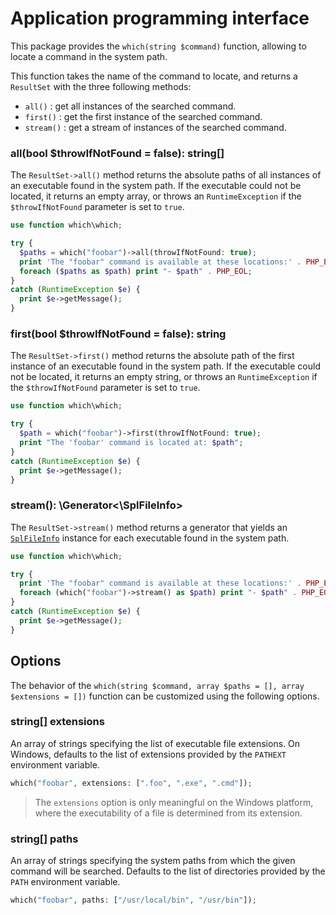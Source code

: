 # Application programming interface
This package provides the `which(string $command)` function, allowing to locate a command in the system path.

This function takes the name of the command to locate, and returns a `ResultSet` with the three following methods:

- `all()` : get all instances of the searched command.
- `first()` : get the first instance of the searched command.
- `stream()` : get a stream of instances of the searched command.

### **all(bool $throwIfNotFound = false)**: string[]
The `ResultSet->all()` method returns the absolute paths of all instances of an executable found in the system path.
If the executable could not be located, it returns an empty array, or throws an `RuntimeException` if the `$throwIfNotFound` parameter is set to `true`.

```php
use function which\which;

try {
  $paths = which("foobar")->all(throwIfNotFound: true);
  print 'The "foobar" command is available at these locations:' . PHP_EOL;
  foreach ($paths as $path) print "- $path" . PHP_EOL;
}
catch (RuntimeException $e) {
  print $e->getMessage();
}
```

### **first(bool $throwIfNotFound = false)**: string
The `ResultSet->first()` method returns the absolute path of the first instance of an executable found in the system path.
If the executable could not be located, it returns an empty string, or throws an `RuntimeException` if the `$throwIfNotFound` parameter is set to `true`.

```php
use function which\which;

try {
  $path = which("foobar")->first(throwIfNotFound: true);
  print "The 'foobar' command is located at: $path";
}
catch (RuntimeException $e) {
  print $e->getMessage();
}
```

### **stream()**: \Generator&lt;\SplFileInfo&gt;
The `ResultSet->stream()` method returns a generator that yields an [`SplFileInfo`](https://www.php.net/manual/en/class.splfileinfo.php) instance for each executable found in the system path.

```php
use function which\which;

try {
  print 'The "foobar" command is available at these locations:' . PHP_EOL;
  foreach (which("foobar")->stream() as $path) print "- $path" . PHP_EOL;
}
catch (RuntimeException $e) {
  print $e->getMessage();
}
```

## Options
The behavior of the `which(string $command, array $paths = [], array $extensions = [])` function can be customized using the following options.

### string[] **extensions**
An array of strings specifying the list of executable file extensions.
On Windows, defaults to the list of extensions provided by the `PATHEXT` environment variable.

```php
which("foobar", extensions: [".foo", ".exe", ".cmd"]);
```

> The `extensions` option is only meaningful on the Windows platform, where the executability of a file is determined from its extension.

### string[] **paths**
An array of strings specifying the system paths from which the given command will be searched.
Defaults to the list of directories provided by the `PATH` environment variable.

```php
which("foobar", paths: ["/usr/local/bin", "/usr/bin"]);
```
